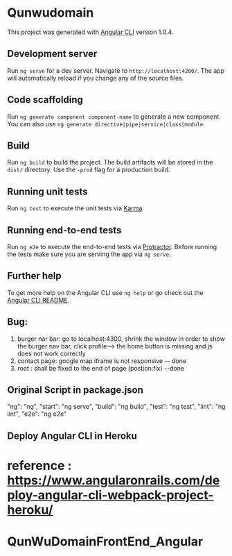# Qunwudomain

This project was generated with [Angular CLI](https://github.com/angular/angular-cli) version 1.0.4.

## Development server

Run `ng serve` for a dev server. Navigate to `http://localhost:4200/`. The app will automatically reload if you change any of the source files.

## Code scaffolding

Run `ng generate component component-name` to generate a new component. You can also use `ng generate directive|pipe|service|class|module`.

## Build

Run `ng build` to build the project. The build artifacts will be stored in the `dist/` directory. Use the `-prod` flag for a production build.

## Running unit tests

Run `ng test` to execute the unit tests via [Karma](https://karma-runner.github.io).

## Running end-to-end tests

Run `ng e2e` to execute the end-to-end tests via [Protractor](http://www.protractortest.org/).
Before running the tests make sure you are serving the app via `ng serve`.

## Further help

To get more help on the Angular CLI use `ng help` or go check out the [Angular CLI README](https://github.com/angular/angular-cli/blob/master/README.md).

## Bug:
1. burger nar bar: go to localhost:4300, shrink the window in order to show the burger nav bar, click profile--> the home button is missing and js does not work correctly
2. contact page: google map iframe is not responsive -- done
3. root : shall be fixed to the end of page (postion:fix) --done
## Original Script in package.json
"ng": "ng",
"start": "ng serve",
"build": "ng build",
"test": "ng test",
"lint": "ng lint",
"e2e": "ng e2e"

## Deploy Angular CLI in Heroku
reference : https://www.angularonrails.com/deploy-angular-cli-webpack-project-heroku/
=======
# QunWuDomainFrontEnd_Angular
